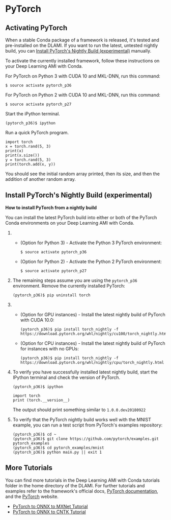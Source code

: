 # PyTorch<a name="tutorial-pytorch"></a>

## Activating PyTorch<a name="tutorial-pytorch-overview"></a>

When a stable Conda package of a framework is released, it's tested and pre\-installed on the DLAMI\. If you want to run the latest, untested nightly build, you can [Install PyTorch's Nightly Build \(experimental\)](#tutorial-pytorch-install) manually\. 

To activate the currently installed framework, follow these instructions on your Deep Learning AMI with Conda\.

For PyTorch on Python 3 with CUDA 10 and MKL\-DNN, run this command:

```
$ source activate pytorch_p36
```

For PyTorch on Python 2 with CUDA 10 and MKL\-DNN, run this command: 

```
$ source activate pytorch_p27
```

Start the iPython terminal\.

```
(pytorch_p36)$ ipython
```

Run a quick PyTorch program\.

```
import torch
x = torch.rand(5, 3)
print(x)
print(x.size())
y = torch.rand(5, 3)
print(torch.add(x, y))
```

You should see the initial random array printed, then its size, and then the addition of another random array\.

## Install PyTorch's Nightly Build \(experimental\)<a name="tutorial-pytorch-install"></a>

**How to install PyTorch from a nightly build**

You can install the latest PyTorch build into either or both of the PyTorch Conda environments on your Deep Learning AMI with Conda\.

1. 
   + \(Option for Python 3\) \- Activate the Python 3 PyTorch environment:

     ```
     $ source activate pytorch_p36
     ```
   + \(Option for Python 2\) \- Activate the Python 2 PyTorch environment:

     ```
     $ source activate pytorch_p27
     ```

1. The remaining steps assume you are using the `pytorch_p36` environment\. Remove the currently installed PyTorch:

   ```
   (pytorch_p36)$ pip uninstall torch
   ```

1. 
   + \(Option for GPU instances\) \- Install the latest nightly build of PyTorch with CUDA 10\.0:

     ```
     (pytorch_p36)$ pip install torch_nightly -f https://download.pytorch.org/whl/nightly/cu100/torch_nightly.html
     ```
   + \(Option for CPU instances\) \- Install the latest nightly build of PyTorch for instances with no GPUs:

     ```
     (pytorch_p36)$ pip install torch_nightly -f https://download.pytorch.org/whl/nightly/cpu/torch_nightly.html
     ```

1. To verify you have successfully installed latest nightly build, start the IPython terminal and check the version of PyTorch\.

   ```
   (pytorch_p36)$ ipython
   ```

   ```
   import torch
   print (torch.__version__)
   ```

   The output should print something similar to `1.0.0.dev20180922`

1. To verify that the PyTorch nightly build works well with the MNIST example, you can run a test script from PyTorch's examples repository:

   ```
   (pytorch_p36)$ cd ~
   (pytorch_p36)$ git clone https://github.com/pytorch/examples.git pytorch_examples
   (pytorch_p36)$ cd pytorch_examples/mnist
   (pytorch_p36)$ python main.py || exit 1
   ```

## More Tutorials<a name="tutorial-pytorch-more"></a>

You can find more tutorials in the Deep Learning AMI with Conda tutorials folder in the home directory of the DLAMI\. For further tutorials and examples refer to the framework's official docs, [PyTorch documentation](http://pytorch.org/docs/master/), and the [PyTorch](http://pytorch.org) website\.
+ [PyTorch to ONNX to MXNet Tutorial](tutorial-onnx-pytorch-mxnet.md)
+ [PyTorch to ONNX to CNTK Tutorial](tutorial-onnx-pytorch-cntk.md)